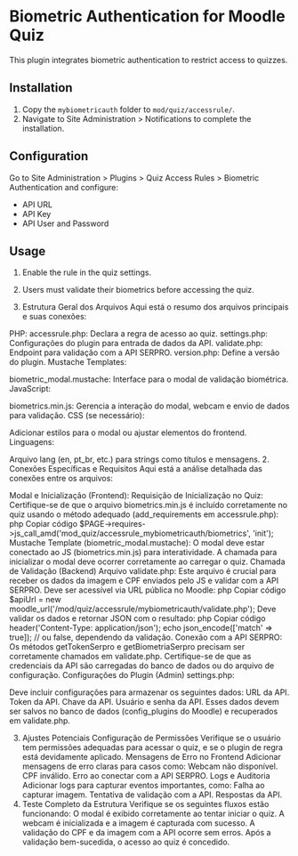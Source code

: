 # Biometric Authentication for Moodle Quiz

This plugin integrates biometric authentication to restrict access to quizzes.

## Installation
1. Copy the `mybiometricauth` folder to `mod/quiz/accessrule/`.
2. Navigate to Site Administration > Notifications to complete the installation.

## Configuration
Go to Site Administration > Plugins > Quiz Access Rules > Biometric Authentication and configure:
- API URL
- API Key
- API User and Password

## Usage
1. Enable the rule in the quiz settings.
2. Users must validate their biometrics before accessing the quiz.

1. Estrutura Geral dos Arquivos
Aqui está o resumo dos arquivos principais e suas conexões:

PHP:
accessrule.php: Declara a regra de acesso ao quiz.
settings.php: Configurações do plugin para entrada de dados da API.
validate.php: Endpoint para validação com a API SERPRO.
version.php: Define a versão do plugin.
Mustache Templates:

biometric_modal.mustache: Interface para o modal de validação biométrica.
JavaScript:

biometrics.min.js: Gerencia a interação do modal, webcam e envio de dados para validação.
CSS (se necessário):

Adicionar estilos para o modal ou ajustar elementos do frontend.
Linguagens:

Arquivo lang (en, pt_br, etc.) para strings como títulos e mensagens.
2. Conexões Específicas e Requisitos
Aqui está a análise detalhada das conexões entre os arquivos:

Modal e Inicialização (Frontend):
Requisição de Inicialização no Quiz:
Certifique-se de que o arquivo biometrics.min.js é incluído corretamente no quiz usando o método adequado (add_requirements em accessrule.php):
php
Copiar código
$PAGE->requires->js_call_amd('mod_quiz/accessrule_mybiometricauth/biometrics', 'init');
Mustache Template (biometric_modal.mustache):
O modal deve estar conectado ao JS (biometrics.min.js) para interatividade.
A chamada para inicializar o modal deve ocorrer corretamente ao carregar o quiz.
Chamada de Validação (Backend)
Arquivo validate.php:
Este arquivo é crucial para receber os dados da imagem e CPF enviados pelo JS e validar com a API SERPRO.
Deve ser acessível via URL pública no Moodle:
php
Copiar código
$apiUrl = new moodle_url('/mod/quiz/accessrule/mybiometricauth/validate.php');
Deve validar os dados e retornar JSON com o resultado:
php
Copiar código
header('Content-Type: application/json');
echo json_encode(['match' => true]); // ou false, dependendo da validação.
Conexão com a API SERPRO:
Os métodos getTokenSerpro e getBiometriaSerpro precisam ser corretamente chamados em validate.php.
Certifique-se de que as credenciais da API são carregadas do banco de dados ou do arquivo de configuração.
Configurações do Plugin (Admin)
settings.php:

Deve incluir configurações para armazenar os seguintes dados:
URL da API.
Token da API.
Chave da API.
Usuário e senha da API.
Esses dados devem ser salvos no banco de dados (config_plugins do Moodle) e recuperados em validate.php.

3. Ajustes Potenciais
Configuração de Permissões
Verifique se o usuário tem permissões adequadas para acessar o quiz, e se o plugin de regra está devidamente aplicado.
Mensagens de Erro no Frontend
Adicionar mensagens de erro claras para casos como:
Webcam não disponível.
CPF inválido.
Erro ao conectar com a API SERPRO.
Logs e Auditoria
Adicionar logs para capturar eventos importantes, como:
Falha ao capturar imagem.
Tentativa de validação com a API.
Respostas da API.
4. Teste Completo da Estrutura
Verifique se os seguintes fluxos estão funcionando:
O modal é exibido corretamente ao tentar iniciar o quiz.
A webcam é inicializada e a imagem é capturada com sucesso.
A validação do CPF e da imagem com a API ocorre sem erros.
Após a validação bem-sucedida, o acesso ao quiz é concedido.